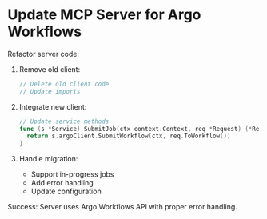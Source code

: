 # Update MCP Server for Argo Workflows

Refactor server code:

1. Remove old client:
   ```go
   // Delete old client code
   // Update imports
   ```

2. Integrate new client:
   ```go
   // Update service methods
   func (s *Service) SubmitJob(ctx context.Context, req *Request) (*Response, error) {
     return s.argoClient.SubmitWorkflow(ctx, req.ToWorkflow())
   }
   ```

3. Handle migration:
   - Support in-progress jobs
   - Add error handling
   - Update configuration

Success: Server uses Argo Workflows API with proper error handling.